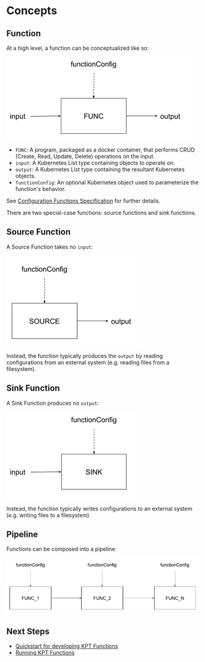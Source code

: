 # Concepts

## Function

At a high level, a function can be conceptualized like so:

![function][img-func]

- `FUNC`: A program, packaged as a docker container, that performs CRUD (Create, Read, Update,
  Delete) operations on the input.
- `input`: A Kubernetes List type containing objects to operate on.
- `output`: A Kubernetes List type containing the resultant Kubernetes objects.
- `functionConfig`: An optional Kubernetes object used to parameterize the function's behavior.

See [Configuration Functions Specification][spec] for further details.

There are two special-case functions: source functions and sink functions.

## Source Function

A Source Function takes no `input`:

![source][img-source]

Instead, the function typically produces the `output` by reading configurations from an external
system (e.g. reading files from a filesystem).

## Sink Function

A Sink Function produces no `output`:

![sink][img-sink]

Instead, the function typically writes configurations to an external system (e.g. writing files to a filesystem).

## Pipeline

Functions can be composed into a pipeline:

![pipeline][img-pipeline]

## Next Steps

- [Quickstart for developing KPT Functions](develop-quickstart.md)
- [Running KPT Functions](run.md)

[spec]: https://github.com/kubernetes-sigs/kustomize/blob/master/cmd/config/docs/api-conventions/functions-spec.md
[img-func]: func.png
[img-pipeline]: pipeline.png
[img-source]: source.png
[img-sink]: sink.png
